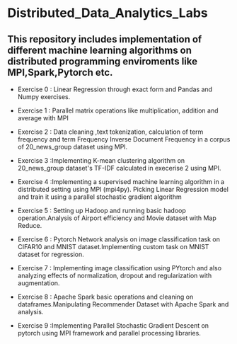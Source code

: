# Distributed_Data_Analytics_Labs

## This repository includes implementation of different machine learning algorithms on distributed programming enviroments like MPI,Spark,Pytorch etc.

* Exercise 0 : Linear Regression through exact form and Pandas and Numpy exercises.

* Exercise 1 : Parallel matrix operations like multiplication, addition and average with MPI

* Exercise 2 : Data cleaning ,text tokenization, calculation of term frequency and term Frequency Inverse Document Frequency in a corpus of 20_news_group dataset using MPI.

* Exercise 3 :Implementing K-mean clustering algorithm on 20_news_group dataset's TF-IDF calculated in execerise 2 using MPI.

* Exercise 4 :Implementing a supervised machine learning algorithm in a distributed setting using MPI (mpi4py). Picking Linear Regression model and train it using a parallel stochastic gradient algorithm

* Exercise 5 : Setting up Hadoop and running basic hadoop operation.Analysis of Airport efficiency and Movie dataset with Map Reduce.

* Exercise 6 : Pytorch Network analysis on image classification task on CIFAR10 and MNIST dataset.Implementing custom task on MNIST dataset for regression.

* Exercise 7 : Implementing image classification using PYtorch and also analyzing effects of normalization, dropout and regularization with augmentation.

* Exercise 8 : Apache Spark basic operations and cleaning on dataframes.Manipulating Recommender Dataset with Apache Spark and analysis.

* Exercise 9 :Implementing Parallel Stochastic Gradient Descent on pytorch using MPI framework and parallel processing libraries.


